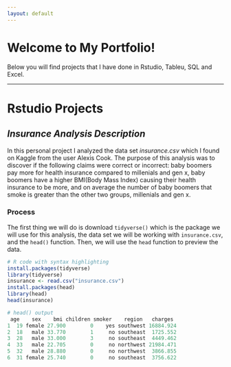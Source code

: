 ```yaml
---
layout: default
---
```


# Welcome to My Portfolio!
Below you will find projects that I have done in Rstudio, Tableu, SQL and Excel.


---
# Rstudio Projects

## _Insurance Analysis Description_

In this personal project I analyzed the data set _insurance.csv_ which I found on Kaggle from the user Alexis Cook. The purpose of this analysis was to discover if the following claims were correct or incorrect: baby boomers pay more for health insurance compared to millenials and gen x, baby boomers have a higher BMI(Body Mass Index) causing their health insurance to be more, and on average the number of baby boomers that smoke is greater than the other two groups, millenials and gen x.

### Process

The first thing we will do is download ```tidyverse()``` which is the package we will use for this analysis, the data set we will be working with ```insurance.csv```, and the ```head()``` function. Then, we will use the ``head`` function to preview the data.

```r
# R code with syntax highlighting
install.packages(tidyverse)
library(tidyverse)
insurance <- read.csv("insurance.csv")
install.packages(head)
library(head)
head(insurance)
```
```r
# head() output
 age    sex    bmi children smoker    region   charges
1  19 female 27.900        0    yes southwest 16884.924
2  18   male 33.770        1     no southeast  1725.552
3  28   male 33.000        3     no southeast  4449.462
4  33   male 22.705        0     no northwest 21984.471
5  32   male 28.880        0     no northwest  3866.855
6  31 female 25.740        0     no southeast  3756.622
